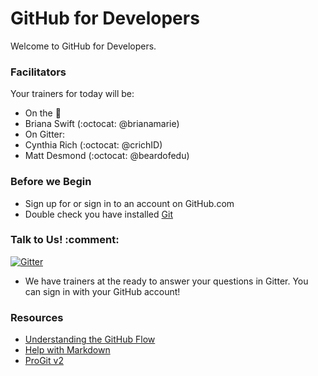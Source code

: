 # GitHub for Developers

Welcome to GitHub for Developers. 

### Facilitators

Your trainers for today will be:

- On the :microphone: 
 - Briana Swift (:octocat: @brianamarie) 
- On Gitter: 
 - Cynthia Rich (:octocat: @crichID)
 - Matt Desmond (:octocat: @beardofedu)

### Before we Begin

- Sign up for or sign in to an account on GitHub.com
- Double check you have installed [Git](https://git-scm.com/)

### Talk to Us! :comment:

[![Gitter](https://badges.gitter.im/githubteacher/developers-august-2016.svg)](https://gitter.im/githubteacher/developers-august-2016?utm_source=badge&utm_medium=badge&utm_campaign=pr-badge)

- We have trainers at the ready to answer your questions in Gitter. You can sign in with your GitHub account!

### Resources

- [Understanding the GitHub Flow](https://guides.github.com/introduction/flow/)
- [Help with Markdown](https://guides.github.com/features/mastering-markdown/)
- [ProGit v2](https://git-scm.com/book/en/v2)

